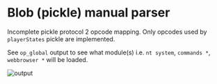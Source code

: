# Blob (pickle) manual parser  
Incomplete pickle protocol 2 opcode mapping. Only opcodes used by `playerStates` pickle are implemented.

See `op_global` output to see what module(s) i.e. `nt system`, `commands *`, `webbrowser *` will be loaded. 

![output](https://i.imgur.com/OATTlkN.png)